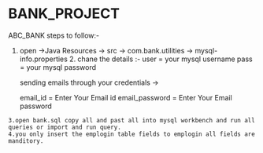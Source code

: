 # BANK_PROJECT
ABC_BANK
steps to follow:-
  1. open ->Java Resources -> src -> com.bank.utilities -> mysql-info.properties
	2. chane the details :-
		user = your mysql username
		pass = your mysql password

		sending emails through your credentials ->

		email_id = Enter Your Email id
		email_password = Enter Your Email password

	3.open bank.sql copy all and past all into mysql workbench and run all queries or import and run query.
	4.you only insert the emplogin table fields to emplogin all fields are manditory.
